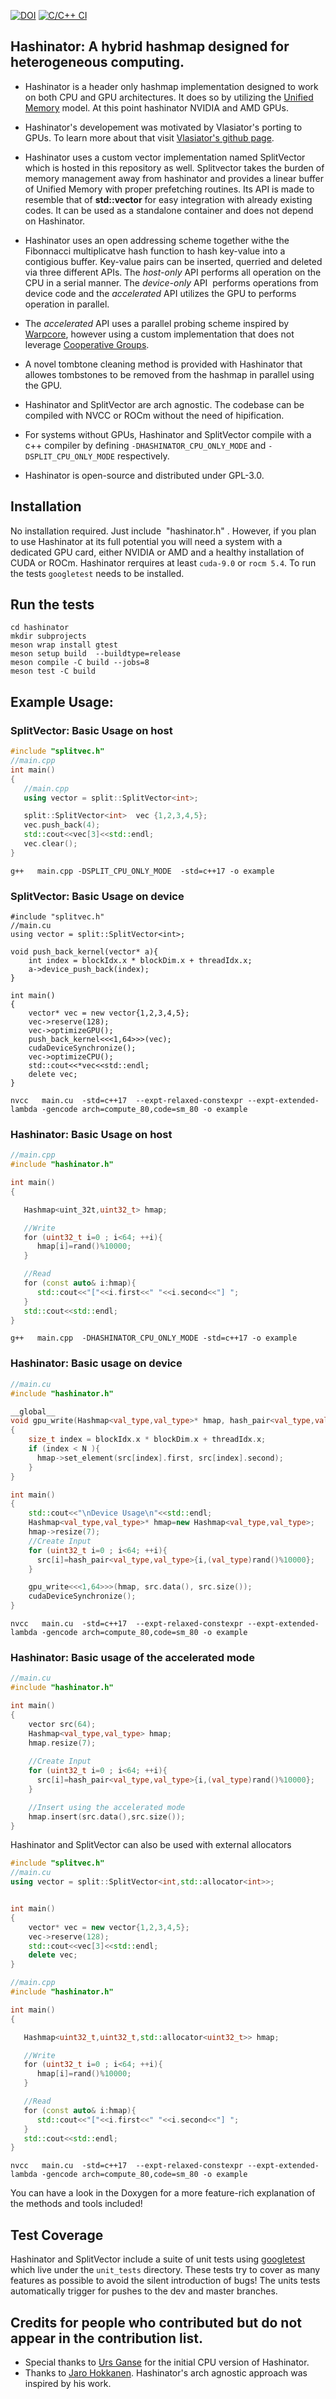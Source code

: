 [![DOI](https://zenodo.org/badge/805378098.svg)](https://zenodo.org/doi/10.5281/zenodo.11396296)
[![C/C++ CI](https://github.com/kstppd/hashinator/actions/workflows/tests.yml/badge.svg?branch=master)](https://github.com/kstppd/hashinator/actions/workflows/tests.yml)

## Hashinator: A hybrid hashmap designed for heterogeneous computing.

+ Hashinator is a header only hashmap implementation designed to work on both CPU and GPU architectures. It does so by utilizing the [Unified Memory](https://developer.nvidia.com/blog/unified-memory-cuda-beginners/) model. At this point hashinator NVIDIA and AMD GPUs.  

+ Hashinator's developement was motivated by Vlasiator's porting to GPUs. To learn more about that visit [Vlasiator's github page](https://github.com/fmihpc/vlasiator).

+ Hashinator uses a custom vector implementation named SplitVector which is hosted in this repository as well. Splitvector takes the burden of memory management away from hashinator and provides a linear buffer of Unified Memory with proper prefetching routines. Its API is made to resemble that of **std::vector** for easy integration with already existing codes. It can be used as a standalone container and does not depend on Hashinator.

+ Hashinator uses an open addressing scheme together withe the Fibonnacci multiplicatve hash function to hash key-value into a contigious buffer. Key-value pairs can be inserted, querried and deleted via three different APIs. The *host-only* API performs all operation on the CPU in a serial manner. The *device-only* API  performs operations from device code and the *accelerated* API utilizes the GPU to performs operation in parallel.

+ The *accelerated* API uses a parallel probing scheme inspired by [Warpcore](https://github.com/sleeepyjack/warpcore), however using a custom implementation that does not leverage [Cooperative Groups](https://developer.nvidia.com/blog/cooperative-groups/).

+ A novel tombtone cleaning method is provided with Hashinator that allowes tombstones to be removed from the hashmap in parallel using the GPU.

+ Hashinator and SplitVector are arch agnostic. The codebase can be compiled with NVCC or ROCm without the need of hipification.  

+ For systems without GPUs, Hashinator and SplitVector compile with a c++ compiler by defining ```-DHASHINATOR_CPU_ONLY_MODE``` and ```-DSPLIT_CPU_ONLY_MODE``` respectively.

+ Hashinator is open-source and distributed under GPL-3.0.


## Installation
No installation required. Just include  "hashinator.h" . However, if you plan to use Hashinator at its full potential you will need a system with a dedicated GPU card, either NVIDIA or AMD and  a healthy installation of CUDA or ROCm. Hashinator rerquires at least ```cuda-9.0``` or ```rocm 5.4```. To run the tests ```googletest``` needs to be installed.

## Run the tests   
```
cd hashinator   
mkdir subprojects
meson wrap install gtest 
meson setup build  --buildtype=release
meson compile -C build --jobs=8
meson test -C build
```

## Example Usage: 
### SplitVector: Basic Usage on host  
```c++
#include "splitvec.h"
//main.cpp
int main()
{
   //main.cpp
   using vector = split::SplitVector<int>;

   split::SplitVector<int>  vec {1,2,3,4,5};
   vec.push_back(4);
   std::cout<<vec[3]<<std::endl;
   vec.clear();
}
```
`g++   main.cpp -DSPLIT_CPU_ONLY_MODE  -std=c++17 -o example`

### SplitVector: Basic Usage on device
```
#include "splitvec.h"
//main.cu
using vector = split::SplitVector<int>;

void push_back_kernel(vector* a){
	int index = blockIdx.x * blockDim.x + threadIdx.x;
	a->device_push_back(index);
}

int main()
{
	vector* vec = new vector{1,2,3,4,5};
	vec->reserve(128);
	vec->optimizeGPU();
	push_back_kernel<<<1,64>>>(vec);
	cudaDeviceSynchronize();
	vec->optimizeCPU();
	std::cout<<*vec<<std::endl;
	delete vec;
}
```
`nvcc   main.cu  -std=c++17  --expt-relaxed-constexpr --expt-extended-lambda -gencode arch=compute_80,code=sm_80 -o example`

### Hashinator: Basic Usage on host

```c++
//main.cpp
#include "hashinator.h"

int main()
{

   Hashmap<uint_32t,uint32_t> hmap;

   //Write
   for (uint32_t i=0 ; i<64; ++i){
      hmap[i]=rand()%10000;
   }

   //Read
   for (const auto& i:hmap){
      std::cout<<"["<<i.first<<" "<<i.second<<"] ";
   }
   std::cout<<std::endl;
}
```
`g++   main.cpp  -DHASHINATOR_CPU_ONLY_MODE -std=c++17 -o example`
### Hashinator: Basic usage on device

```c++
//main.cu
#include "hashinator.h"

__global__
void gpu_write(Hashmap<val_type,val_type>* hmap, hash_pair<val_type,val_type>*src, size_t N)
{
	size_t index = blockIdx.x * blockDim.x + threadIdx.x;
	if (index < N ){
	  hmap->set_element(src[index].first, src[index].second);
	}
}

int main()
{
	std::cout<<"\nDevice Usage\n"<<std::endl;
	Hashmap<val_type,val_type>* hmap=new Hashmap<val_type,val_type>;
	hmap->resize(7);
	//Create Input
	for (uint32_t i=0 ; i<64; ++i){
	  src[i]=hash_pair<val_type,val_type>{i,(val_type)rand()%10000};
	}

	gpu_write<<<1,64>>>(hmap, src.data(), src.size());
	cudaDeviceSynchronize();
}
```
`nvcc   main.cu  -std=c++17  --expt-relaxed-constexpr --expt-extended-lambda -gencode arch=compute_80,code=sm_80 -o example`

### Hashinator: Basic usage of the accelerated mode
```c++
//main.cu
#include "hashinator.h"

int main()
{
	vector src(64);
	Hashmap<val_type,val_type> hmap;
	hmap.resize(7);
	
	//Create Input
	for (uint32_t i=0 ; i<64; ++i){
	  src[i]=hash_pair<val_type,val_type>{i,(val_type)rand()%10000};
	}

	//Insert using the accelerated mode
	hmap.insert(src.data(),src.size());
}
```
Hashinator and SplitVector can also be used with external allocators   

```c++
#include "splitvec.h"
//main.cu
using vector = split::SplitVector<int,std::allocator<int>>;


int main()
{
	vector* vec = new vector{1,2,3,4,5};
	vec->reserve(128);
	std::cout<<vec[3]<<std::endl;
	delete vec;
}
```

```c++
//main.cpp
#include "hashinator.h"

int main()
{

   Hashmap<uint32_t,uint32_t,std::allocator<uint32_t>> hmap;

   //Write
   for (uint32_t i=0 ; i<64; ++i){
      hmap[i]=rand()%10000;
   }

   //Read
   for (const auto& i:hmap){
      std::cout<<"["<<i.first<<" "<<i.second<<"] ";
   }
   std::cout<<std::endl;
}
```

`nvcc   main.cu  -std=c++17  --expt-relaxed-constexpr --expt-extended-lambda -gencode arch=compute_80,code=sm_80 -o example`

You can have a look in the Doxygen for a more feature-rich explanation of the methods and tools included!   

## Test Coverage
Hashinator and SplitVector include a suite of unit tests using [googletest](https://github.com/google/googletest) which live under the ```unit_tests``` directory. These tests try to cover as many features as possible to avoid the silent introduction of bugs! The units tests automatically trigger for pushes to the dev and master branches.

## Credits for people who contributed but do not appear in the contribution list.
+ Special thanks to [Urs Ganse](https://github.com/ursg) for the initial CPU version of Hashinator.
+ Thanks to [Jaro Hokkanen](https://github.com/hokkanen). Hashinator's arch agnostic approach was inspired by his work.
